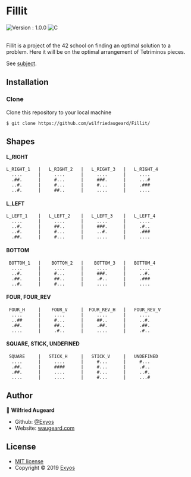 # Fillit
<p align="center-left">
  <img alt="Version : 1.0.0" src="https://img.shields.io/badge/version-1.0.0-green"/>
  <img alt="C" src="https://img.shields.io/badge/language-C-blue" />
</p><br/>
Fillit is a project of the 42 school on finding an optimal solution to a problem. Here it will be on the optimal arrangement of Tetriminos pieces.

See [subject](https://github.com/wilfriedaugeard/Fillit/blob/master/subject/fillit.pdf).


## Installation
### Clone
Clone this repository to your local machine 
```shell
$ git clone https://github.com/wilfriedaugeard/Fillit/
```


## Shapes

#### L_RIGHT
```
L_RIGHT_1   |   L_RIGHT_2   |   L_RIGHT_3   |   L_RIGHT_4
  ....      |     ....      |     ....      |     ....
  .##.      |     #...      |     ###.      |     ...#
  ..#.      |     #...      |     #...      |     .###
  ..#.      |     ##..      |     ....      |     ....
```

#### L_LEFT
```
L_LEFT_1    |   L_LEFT_2    |   L_LEFT_3    |   L_LEFT_4
  ....      |     ....      |     ....      |     ....
  ..#.      |     ##..      |     ###.      |     .#..
  ..#.      |     #...      |     ..#.      |     .###
  .##.      |     #...      |     ....      |     ....
```
#### BOTTOM
```
 BOTTOM_1   |    BOTTOM_2   |    BOTTOM_3   |   BOTTOM_4
  ....      |     ....      |     ....      |     ....
  ..#.      |     #...      |     ###.      |     ..#.
  .##.      |     ##..      |     .#..      |     .###
  ..#.      |     #...      |     ....      |     ....
```

#### FOUR, FOUR_REV
```
 FOUR_H     |    FOUR_V     |  FOUR_REV_H   |   FOUR_REV_V
  ....      |     ....      |     ....      |     ....
  ..##      |     #...      |     ##..      |     ..#.
  .##.      |     ##..      |     .##.      |     .##.
  ....      |     .#..      |     ....      |     .#..
```

#### SQUARE, STICK, UNDEFINED
```
 SQUARE     |   STICK_H     |   STICK_V     |   UNDEFINED
  ....      |     ....      |     #...      |     #...
  .##.      |     ####      |     #...      |     .#..
  .##.      |     ....      |     #...      |     ..#.
  ....      |     ....      |     #...      |     ...#
```
  
  
 ## Author

👤 **Wilfried Augeard**
- Github: [@Exyos](https://github.com/wilfriedaugeard)
- Website: [waugeard.com](https://waugeard.com)

## License

- [MIT license](https://github.com/wilfriedaugeard/Fillit/blob/master/LICENSE)<br/>
- Copyright © 2019 [Exyos](https://github.com/wilfriedaugeard)


